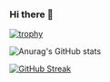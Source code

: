 ### Hi there 👋

[![trophy](https://github-profile-trophy.vercel.app/?username=snwnst&theme=onedark)](https://github.com/ryo-ma/github-profile-trophy)

![Anurag's GitHub stats](https://github-readme-stats.vercel.app/api?username=snwnst&theme=dark&show_icons=true&count_private=true)

[![GitHub Streak](https://github-readme-streak-stats.herokuapp.com?user=snwnst&theme=dark)](https://git.io/streak-stats)

<!--
**snwnst/snwnst** is a ✨ _special_ ✨ repository because its `README.md` (this file) appears on your GitHub profile.

Here are some ideas to get you started:

- 🔭 I’m currently working on ...
- 🌱 I’m currently learning ...
- 👯 I’m looking to collaborate on ...
- 🤔 I’m looking for help with ...
- 💬 Ask me about ...
- 📫 How to reach me: ...
- 😄 Pronouns: ...
- ⚡ Fun fact: ...
-->

